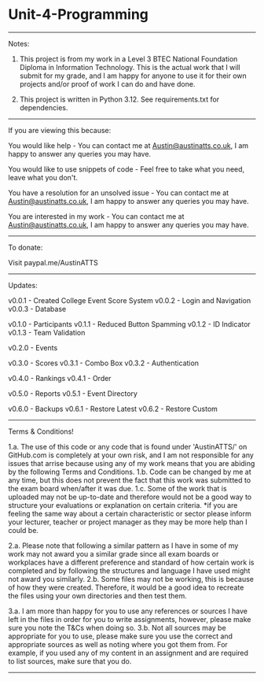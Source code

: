 
# Unit-4-Programming

------------------------------------------------------------------------------------------------------------
Notes:
1. This project is from my work in a Level 3 BTEC National Foundation Diploma in Information Technology. This is the actual work that I will submit for my grade, and I am happy for anyone to use it for their own projects and/or proof of work I can do and have done.

2. This project is written in Python 3.12. See requirements.txt for dependencies.
------------------------------------------------------------------------------------------------------------
If you are viewing this because:

You would like help - 
You can contact me at Austin@austinatts.co.uk, I am happy to answer any queries you may have.

You would like to use snippets of code -
Feel free to take what you need, leave what you don't. 

You have a resolution for an unsolved issue -
You can contact me at Austin@austinatts.co.uk, I am happy to answer any queries you may have.

You are interested in my work -
You can contact me at Austin@austinatts.co.uk, I am happy to answer any queries you may have.

------------------------------------------------------------------------------------------------------------
To donate:

Visit paypal.me/AustinATTS

------------------------------------------------------------------------------------------------------------
Updates: 

v0.0.1 - Created College Event Score System
v0.0.2 - Login and Navigation
v0.0.3 - Database

v0.1.0 - Participants
v0.1.1 - Reduced Button Spamming
v0.1.2 - ID Indicator
v0.1.3 - Team Validation

v0.2.0 - Events

v0.3.0 - Scores
v0.3.1 - Combo Box
v0.3.2 - Authentication

v0.4.0 - Rankings
v0.4.1 - Order

v0.5.0 - Reports
v0.5.1 - Event Directory

v0.6.0 - Backups
v0.6.1 - Restore Latest
v0.6.2 - Restore Custom

------------------------------------------------------------------------------------------------------------
Terms & Conditions!

1.a. The use of this code or any code that is found under 'AustinATTS/' on GitHub.com is completely at your own risk, and I am not responsible for any issues that arrise because using any of my work means that you are abiding by the following Terms and Conditions.
  1.b. Code can be changed by me at any time, but this does not prevent the fact that this work was submitted to the exam board when/after it was due. 
  1.c. Some of the work that is uploaded may not be up-to-date and therefore would not be a good way to structure your evaluations or explanation on certain criteria. *if you are feeling the same way about a certain characteristic or sector please inform your lecturer, teacher or project manager as they may be more help than I could be.
  
2.a. Please note that following a similar pattern as I have in some of my work may not award you a similar grade since all exam boards or workplaces have a different preference and standard of how certain work is completed and by following the structures and language I have used might not award you similarly.
  2.b. Some files may not be working, this is because of how they were created. Therefore, it would be a good idea to recreate the files using your own directories and then test them. 

3.a. I am more than happy for you to use any references or sources I have left in the files in order for you to write assignments, however, please make sure you note the T&Cs when doing so. 
  3.b. Not all sources may be appropriate for you to use, please make sure you use the correct and appropriate sources as well as noting where you got them from. For example, if you used any of my content in an assignment and are required to list sources, make sure that you do. 

------------------------------------------------------------------------------------------------------------
